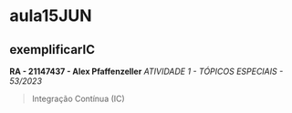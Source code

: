 # aula15JUN
## exemplificarIC
**RA - 21147437 - Alex Pfaffenzeller** 
*ATIVIDADE 1 - TÓPICOS ESPECIAIS - 53/2023*
> Integração Contínua (IC)
